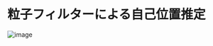 # 粒子フィルターによる自己位置推定


![image](https://cloud.githubusercontent.com/assets/20177544/20097555/5f16a6e0-a5f2-11e6-9c89-526950ddd0c2.png)
